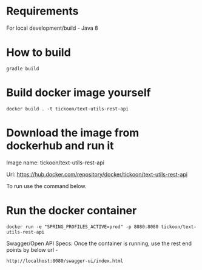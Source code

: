 # Requirements

For local development/build - Java 8

# How to build

    gradle build

# Build docker image yourself

    docker build . -t tickoon/text-utils-rest-api

# Download the image from dockerhub and run it

Image name: tickoon/text-utils-rest-api

Url: https://hub.docker.com/repository/docker/tickoon/text-utils-rest-api

To run use the command below.

# Run the docker container

    docker run -e "SPRING_PROFILES_ACTIVE=prod" -p 8080:8080 tickoon/text-utils-rest-api

Swagger/Open API Specs: Once the container is running, use the rest end points by below url - 

    http://localhost:8080/swagger-ui/index.html


